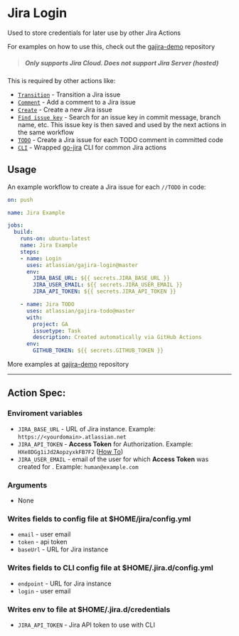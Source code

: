 # Jira Login
Used to store credentials for later use by other Jira Actions

For examples on how to use this, check out the [gajira-demo](https://github.com/atlassian/gajira-demo) repository
> ##### Only supports Jira Cloud. Does not support Jira Server (hosted)

This is required by other actions like:
- [`Transition`](https://github.com/marketplace/actions/jira-transition) - Transition a Jira issue
- [`Comment`](https://github.com/marketplace/actions/jira-comment) - Add a comment to a Jira issue
- [`Create`](https://github.com/marketplace/actions/jira-create) - Create a new Jira issue
- [`Find issue key`](https://github.com/marketplace/actions/jira-find) - Search for an issue key in commit message, branch name, etc. This issue key is then saved and used by the next actions in the same workflow
- [`TODO`](https://github.com/marketplace/actions/jira-todo) - Create a Jira issue for each TODO comment in committed code
- [`CLI`](https://github.com/marketplace/actions/jira-cli) - Wrapped [go-jira](https://github.com/Netflix-Skunkworks/go-jira) CLI for common Jira actions

## Usage
An example workflow to create a Jira issue for each `//TODO` in code:

```yaml
on: push

name: Jira Example

jobs:
  build:
    runs-on: ubuntu-latest
    name: Jira Example
    steps:
    - name: Login
      uses: atlassian/gajira-login@master
      env:
        JIRA_BASE_URL: ${{ secrets.JIRA_BASE_URL }}
        JIRA_USER_EMAIL: ${{ secrets.JIRA_USER_EMAIL }}
        JIRA_API_TOKEN: ${{ secrets.JIRA_API_TOKEN }}

    - name: Jira TODO
      uses: atlassian/gajira-todo@master
      with:
        project: GA
        issuetype: Task
        description: Created automatically via GitHub Actions
      env:
        GITHUB_TOKEN: ${{ secrets.GITHUB_TOKEN }}
```

More examples at [gajira-demo](https://github.com/atlassian/gajira-demo) repository

----
## Action Spec:

### Enviroment variables
- `JIRA_BASE_URL` - URL of Jira instance. Example: `https://<yourdomain>.atlassian.net`
- `JIRA_API_TOKEN` - **Access Token** for Authorization. Example: `HXe8DGg1iJd2AopzyxkFB7F2` ([How To](https://confluence.atlassian.com/cloud/api-tokens-938839638.html))
- `JIRA_USER_EMAIL` - email of the user for which **Access Token** was created for . Example: `human@example.com`

### Arguments
- None

### Writes fields to config file at $HOME/jira/config.yml
- `email` - user email
- `token` - api token
- `baseUrl` - URL for Jira instance

### Writes fields to CLI config file at $HOME/.jira.d/config.yml
- `endpoint` - URL for Jira instance
- `login` - user email

### Writes env to file at $HOME/.jira.d/credentials
- `JIRA_API_TOKEN` - Jira API token to use with CLI
